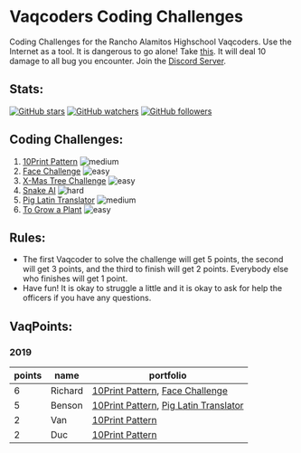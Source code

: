 # Vaqcoders Coding Challenges
Coding Challenges for the Rancho Alamitos Highschool Vaqcoders.
Use the Internet as a tool. It is dangerous to go alone! Take [this](https://vaqcoders.github.io/website/). It will deal 10 damage to all bug you encounter. Join the [Discord Server](https://discord.gg/DcPWdjY).

## Stats:
[![GitHub stars](https://img.shields.io/github/stars/vaqcoders/coding-challenges.svg?style=social&label=Stars)](https://github.com/vaqcoders/coding-challenges)
[![GitHub watchers](https://img.shields.io/github/watchers/vaqcoders/coding-challenges.svg?style=social&label=Watch)](https://github.com/vaqcoders/coding-challenges)
[![GitHub followers](https://img.shields.io/github/followers/vaqcoders.svg?style=social&label=Follow)](https://github.com/vaqcoders)

## Coding Challenges:
1. [10Print Pattern](1/README.md) ![medium](https://img.shields.io/badge/difficulty-medium-yellow.svg)
1. [Face Challenge](2/README.md) ![easy](https://img.shields.io/badge/difficulty-easy-green.svg)
1. [X-Mas Tree Challenge](3/README.md) ![easy](https://img.shields.io/badge/difficulty-easy-green.svg)
1. [Snake AI](4/README.md) ![hard](https://img.shields.io/badge/difficulty-hard-red.svg)
1. [Pig Latin Translator](5/README.md) ![medium](https://img.shields.io/badge/difficulty-medium-yellow.svg)
1. [To Grow a Plant](6/README.md) ![easy](https://img.shields.io/badge/difficulty-easy-green.svg)

## Rules:
* The first Vaqcoder to solve the challenge will get 5 points, the second will get 3 points, and the third to finish will get 2 points. Everybody else who finishes will get 1 point.
* Have fun! It is okay to struggle a little and it is okay to ask for help the officers if you have any questions.

## VaqPoints:
### 2019
| points | name | portfolio |
|---|---|---|
| 6 | Richard | [10Print Pattern](https://editor.p5js.org/FileXX44/sketches/BJhJdofTm), [Face Challenge](https://editor.p5js.org/FileXX44/sketches/H1xm3tf67) |
| 5 | Benson | [10Print Pattern](https://editor.p5js.org/19bphung@ggusd.net/sketches/tEOzr32Cn), [Pig Latin Translator](5/README.md) |
| 2 | Van | [10Print Pattern](https://editor.p5js.org/20vvu5@ggusd.net/sketches/WVafKp5fu) |
| 2 | Duc | [10Print Pattern](https://editor.p5js.org/ducvu0729@gmail.com/sketches/u-b94LiEw) |
